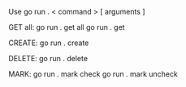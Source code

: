 Use go run . < command > [ arguments ]

GET all:
go run . get all
go run . get <id>

CREATE:
go run . create

DELETE:
go run . delete <id>

MARK:
go run . mark <id> check
go run . mark <id> uncheck
